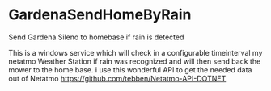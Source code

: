 # GardenaSendHomeByRain
Send Gardena Sileno to homebase if rain is detected

This is a windows service which will check in a configurable timeinterval my netatmo Weather Station if rain was recognized and will then send back the mower to the home base. i use this wonderful API to get the needed data out of Netatmo
https://github.com/tebben/Netatmo-API-DOTNET
